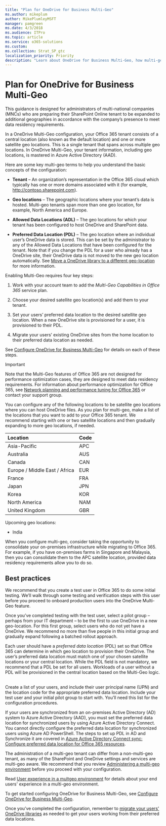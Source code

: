 ```yaml
---
title: "Plan for OneDrive for Business Multi-Geo"
ms.author: mikeplum
author: MikePlumleyMSFT
manager: pamgreen
ms.date: 4/3/2018
ms.audience: ITPro
ms.topic: article
ms.service: o365-solutions
ms.custom: 
ms.collection: Strat_SP_gtc
localization_priority: Priority
description: "Learn about OneDrive for Business Multi-Geo, how multi-geo works, and what geo-locations are available for data storage."
---
```


# Plan for OneDrive for Business Multi-Geo

This guidance is designed for administrators of multi-national companies (MNCs) who are preparing their SharePoint Online tenant to be expanded to additional geographies in accordance with the company’s presence to meet data residency requirements.

In a OneDrive Multi-Geo configuration, your Office 365 tenant consists of a central location (also known as the default location) and one or more satellite geo locations. This is a single tenant that spans across multiple geo locations. In OneDrive Multi-Geo, your tenant information, including geo locations, is mastered in Azure Active Directory (AAD). 

Here are some key multi-geo terms to help you understand the basic concepts of the configuration:

-   **Tenant** – An organization’s representation in the Office 365 cloud which typically has one or more domains associated with it (for example, http://contoso.sharepoint.com). 

-   **Geo locations** – The geographic locations where your tenant’s data is hosted. Multi-geo tenants span more than one geo location, for example, North America and Europe.

-   **Allowed Data Locations (ADL)** – The geo locations for which your tenant has been configured to host OneDrive and SharePoint data.

-   **Preferred Data Location (PDL)** – The geo location where an individual user’s OneDrive data is stored. This can be set by the administrator to any of the Allowed Data Locations that have been configured for the tenant. Note that if you change the PDL for a user who already has a OneDrive site, their OneDrive data is not moved to the new geo location automatically. See [Move a OneDrive library to a different geo-location](move-onedrive-between-geo-locations.md) for more information.

Enabling Multi-Geo requires four key steps:

1.  Work with your account team to add the _Multi-Geo Capabilities in Office 365_ service plan.

2.  Choose your desired satellite geo location(s) and add them to your tenant.

3.  Set your users’ preferred data location to the desired satellite geo location. When a new OneDrive site is provisioned for a user, it is provisioned to their PDL.

4.  Migrate your users’ existing OneDrive sites from the home location to their preferred data location as needed.

See [Configure OneDrive for Business Multi-Geo](multi-geo-tenant-configuration.md) for details on each of these steps.

> [!IMPORTANT]
> Note that the Multi-Geo features of Office 365 are not designed for performance optimization cases, they are designed to meet data residency requirements. For information about performance optimization for Office 365, see [Network planning and performance tuning for Office 365](https://support.office.com/article/e5f1228c-da3c-4654-bf16-d163daee8848) or contact your support group.

You can configure any of the following locations to be satellite geo locations where you can host OneDrive files. As you plan for multi-geo, make a list of the locations that you want to add to your Office 365 tenant. We recommend starting with one or two satellite locations and then gradually expanding to more geo locations, if needed.

<table>
<thead>
<tr class="header">
<th align="left"><strong>Location</strong></th>
<th align="left"><strong>Code</strong></th>
</tr>
</thead>
<tbody>
<tr class="odd">
<td align="left">Asia-Pacific</td>
<td align="left">APC</td>
</tr>
<tr class="even">
<td align="left">Australia</td>
<td align="left">AUS</td>
</tr>
<tr class="odd">
<td align="left">Canada</td>
<td align="left">CAN</td>
</tr>
<tr class="even">
<td align="left">Europe / Middle East / Africa</td>
<td align="left">EUR</td>
</tr>
<tr class="odd">
<td align="left">France</td>
<td align="left">FRA</td>
</tr>
<tr class="odd">
<td align="left">Japan</td>
<td align="left">JPN</td>
</tr>
<tr class="even">
<td align="left">Korea</td>
<td align="left">KOR</td>
</tr>
<tr class="odd">
<td align="left">North America</td>
<td align="left">NAM</td>
</tr>
<tr class="odd">
<td align="left">United Kingdom</td>
<td align="left">GBR</td>
</tr>
</tbody>
</table>

Upcoming geo locations:
  
- India

When you configure multi-geo, consider taking the opportunity to consolidate your on-premises infrastructure while migrating to Office 365. For example, if you have on-premises farms in Singapore and Malaysia, then you can consolidate them to the APC satellite location, provided data residency requirements allow you to do so.

## Best practices

We recommend that you create a test user in Office 365 to do some initial testing. We’ll walk through some testing and verification steps with this user before you proceed to onboard production users into the OneDrive Multi-Geo feature.

Once you’ve completed testing with the test user, select a pilot group – perhaps from your IT department – to be the first to use OneDrive in a new geo-location. For this first group, select users who do not yet have a OneDrive. We recommend no more than five people in this initial group and gradually expand following a batched rollout approach.

Each user should have a *preferred data location* (PDL) set so that Office 365 can determine in which geo location to provision their OneDrive. The user’s preferred data location must match one of your chosen satellite locations or your central location. While the PDL field is not mandatory, we recommend that a PDL be set for all users. Workloads of a user without a PDL will be provisioned in the central location based on the Multi-Geo logic.   

Create a list of your users, and include their user principal name (UPN) and the location code for the appropriate preferred data location. Include your test user and your initial pilot group to start with. You’ll need this list for the configuration procedures.

If your users are synchronized from an on-premises Active Directory (AD) system to Azure Active Directory (AAD), you must set the preferred data location for synchronized users by using Azure Active Directory Connect. You cannot directly configure the preferred data location for synchronized users using Azure AD PowerShell. The steps to set up PDL in AD and Synchronize it are covered in [Azure Active Directory Connect sync: Configure preferred data location for Office 365 resources](https://docs.microsoft.com/en-us/azure/active-directory/connect/active-directory-aadconnectsync-feature-preferreddatalocation).

The administration of a multi-geo tenant can differ from a non-multi-geo tenant, as many of the SharePoint and OneDrive settings and services are multi-geo aware. We recommend that you review [Administering a multi-geo environment](administering-a-multi-geo-environment.md) before you proceed with your configuration.

Read [User experience in a multgeo environment](multi-geo-user-experience.md) for details about your end users' experience in a multi-geo environment.

To get started configuring OneDrive for Business Multi-Geo, see [Configure OneDrive for Business Multi-Geo](multi-geo-tenant-configuration.md).

Once you’ve completed the configuration, remember to [migrate your users' OneDrive libraries](move-onedrive-between-geo-locations.md) as needed to get your users working from their preferred data locations.
